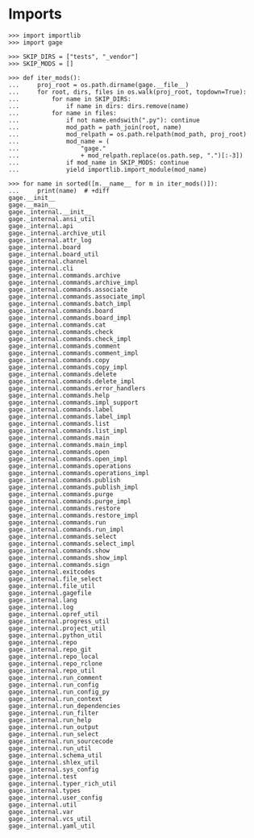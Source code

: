 # Imports

    >>> import importlib
    >>> import gage

    >>> SKIP_DIRS = ["tests", "_vendor"]
    >>> SKIP_MODS = []

    >>> def iter_mods():
    ...     proj_root = os.path.dirname(gage.__file__)
    ...     for root, dirs, files in os.walk(proj_root, topdown=True):
    ...         for name in SKIP_DIRS:
    ...             if name in dirs: dirs.remove(name)
    ...         for name in files:
    ...             if not name.endswith(".py"): continue
    ...             mod_path = path_join(root, name)
    ...             mod_relpath = os.path.relpath(mod_path, proj_root)
    ...             mod_name = (
    ...                 "gage."
    ...                 + mod_relpath.replace(os.path.sep, ".")[:-3])
    ...             if mod_name in SKIP_MODS: continue
    ...             yield importlib.import_module(mod_name)

    >>> for name in sorted([m.__name__ for m in iter_mods()]):
    ...     print(name)  # +diff
    gage.__init__
    gage.__main__
    gage._internal.__init__
    gage._internal.ansi_util
    gage._internal.api
    gage._internal.archive_util
    gage._internal.attr_log
    gage._internal.board
    gage._internal.board_util
    gage._internal.channel
    gage._internal.cli
    gage._internal.commands.archive
    gage._internal.commands.archive_impl
    gage._internal.commands.associate
    gage._internal.commands.associate_impl
    gage._internal.commands.batch_impl
    gage._internal.commands.board
    gage._internal.commands.board_impl
    gage._internal.commands.cat
    gage._internal.commands.check
    gage._internal.commands.check_impl
    gage._internal.commands.comment
    gage._internal.commands.comment_impl
    gage._internal.commands.copy
    gage._internal.commands.copy_impl
    gage._internal.commands.delete
    gage._internal.commands.delete_impl
    gage._internal.commands.error_handlers
    gage._internal.commands.help
    gage._internal.commands.impl_support
    gage._internal.commands.label
    gage._internal.commands.label_impl
    gage._internal.commands.list
    gage._internal.commands.list_impl
    gage._internal.commands.main
    gage._internal.commands.main_impl
    gage._internal.commands.open
    gage._internal.commands.open_impl
    gage._internal.commands.operations
    gage._internal.commands.operations_impl
    gage._internal.commands.publish
    gage._internal.commands.publish_impl
    gage._internal.commands.purge
    gage._internal.commands.purge_impl
    gage._internal.commands.restore
    gage._internal.commands.restore_impl
    gage._internal.commands.run
    gage._internal.commands.run_impl
    gage._internal.commands.select
    gage._internal.commands.select_impl
    gage._internal.commands.show
    gage._internal.commands.show_impl
    gage._internal.commands.sign
    gage._internal.exitcodes
    gage._internal.file_select
    gage._internal.file_util
    gage._internal.gagefile
    gage._internal.lang
    gage._internal.log
    gage._internal.opref_util
    gage._internal.progress_util
    gage._internal.project_util
    gage._internal.python_util
    gage._internal.repo
    gage._internal.repo_git
    gage._internal.repo_local
    gage._internal.repo_rclone
    gage._internal.repo_util
    gage._internal.run_comment
    gage._internal.run_config
    gage._internal.run_config_py
    gage._internal.run_context
    gage._internal.run_dependencies
    gage._internal.run_filter
    gage._internal.run_help
    gage._internal.run_output
    gage._internal.run_select
    gage._internal.run_sourcecode
    gage._internal.run_util
    gage._internal.schema_util
    gage._internal.shlex_util
    gage._internal.sys_config
    gage._internal.test
    gage._internal.typer_rich_util
    gage._internal.types
    gage._internal.user_config
    gage._internal.util
    gage._internal.var
    gage._internal.vcs_util
    gage._internal.yaml_util
